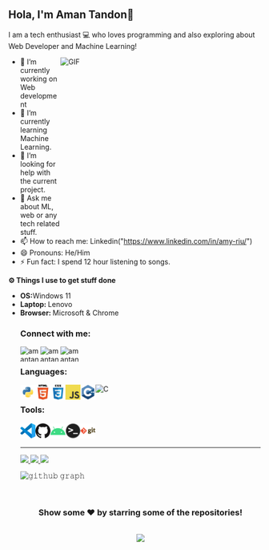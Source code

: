 ## Hola, I'm Aman Tandon👋

I am a tech enthusiast 💻 who loves programming and also exploring about Web Developer and Machine Learning!

</a><img align="right" alt="GIF" src="https://camo.githubusercontent.com/992babdffd8c74a1502de375fbdf7e4d54773242/68747470733a2f2f6d656469612e67697068792e636f6d2f6d656469612f53576f536b4e36447854737a71494b4571762f67697068792e676966" width="400" height="355" />
</a>

- 🔭 I’m currently working on Web development
- 🌱 I’m currently learning Machine Learning.
- 🤔 I’m looking for help with the current project.
- 💬 Ask me about ML, web or any tech related stuff.
- 📫 How to reach me: Linkedin("https://www.linkedin.com/in/amy-riu/")
- 😄 Pronouns: He/Him
- ⚡ Fun fact: I spend 12 hour listening to songs.


<b>⚙️ Things I use to get stuff done</b></summary>
  	<ul>
  	    <li><b>OS:</b>Windows 11</li>
	    <li><b>Laptop: </b> Lenovo </li>
  	    <li><b>Browser: </b> Microsoft & Chrome</li>

	
<h3 align="left">Connect with me:</h3>
	
<p align="left">
<a href="https://www.linkedin.com/in/amy-riu/" target="blank"><img align="left" src="https://cdn.jsdelivr.net/npm/simple-icons@3.0.1/icons/linkedin.svg" alt="amantandon" height="30" width="40" /> </a>
	
<a href="https://www.instagram.com/?i=ee92klszn36f&utm_content=7rj3vms" target="blank"><img align="left" src="https://cdn.jsdelivr.net/npm/simple-icons@3.0.1/icons/instagram.svg" alt="amantandon" height="30" width="40" /></a>
	
<a href="https://www.hackerrank.com/aman_tandon27" target="blank"><img align="left" src="https://cdn.jsdelivr.net/npm/simple-icons@3.0.1/icons/hackerrank.svg" alt="amantandon" height="30" width="40" /></a>
</p>





<br>

### Languages:

<img align="left" alt="Python" width="30px" src="https://raw.githubusercontent.com/github/explore/80688e429a7d4ef2fca1e82350fe8e3517d3494d/topics/python/python.png" />
<img align="left" alt="HTML5" width="30px" src="https://raw.githubusercontent.com/github/explore/80688e429a7d4ef2fca1e82350fe8e3517d3494d/topics/html/html.png" />
<img align="left" alt="CSS3" width="30px" src="https://raw.githubusercontent.com/github/explore/80688e429a7d4ef2fca1e82350fe8e3517d3494d/topics/css/css.png" />
<img align="left" alt="JavaScript" width="30px" src="https://raw.githubusercontent.com/github/explore/80688e429a7d4ef2fca1e82350fe8e3517d3494d/topics/javascript/javascript.png" />

<img align="left" alt="C++" width="30px" src="https://raw.githubusercontent.com/github/explore/80688e429a7d4ef2fca1e82350fe8e3517d3494d/topics/cpp/cpp.png" />
<img align="left" alt="C" width="30px" src="https://upload.wikimedia.org/wikipedia/commons/thumb/1/18/C_Programming_Language.svg/1200px-C_Programming_Language.svg.png" />
<br>

### Tools:
<img align="left" alt="Visual Studio Code" width="30px" src="https://raw.githubusercontent.com/github/explore/80688e429a7d4ef2fca1e82350fe8e3517d3494d/topics/visual-studio-code/visual-studio-code.png" />
<img align="left" alt="GitHub" width="30px" src="https://raw.githubusercontent.com/github/explore/78df643247d429f6cc873026c0622819ad797942/topics/github/github.png" />
<img align="left" alt="Android" width="30px" src="https://raw.githubusercontent.com/github/explore/80688e429a7d4ef2fca1e82350fe8e3517d3494d/topics/android/android.png" />
<img align="left" alt="Terminal" width="30px" src="https://raw.githubusercontent.com/github/explore/80688e429a7d4ef2fca1e82350fe8e3517d3494d/topics/terminal/terminal.png" />
<img align="left" alt="Terminal" width="30px" src="https://raw.githubusercontent.com/github/explore/80688e429a7d4ef2fca1e82350fe8e3517d3494d/topics/git/git.png" />
<br><br>

<hr/>

	
	
<a href="https://github.com/AmanTandon17">
<img height="114em"src="https://github-readme-stats.vercel.app/api?username=AmanTandon17&show_icons=true&theme=algolia&include_all_commits=true&count_private=true"/>

<img height="114em" src="https://github-readme-stats-eight-theta.vercel.app/api/top-langs/?username=AmanTandon17&layout=compact&langs_count=6&theme=algolia"/>
<img height="114em" src="https://github-readme-streak-stats.herokuapp.com/?user=AmanTandon17&show_icons=true&locale=en&layout=compact&theme=algolia&line_height=0"/>
</a>



<br>

![𝚐𝚒𝚝𝚑𝚞𝚋 𝚐𝚛𝚊𝚙𝚑](https://activity-graph.herokuapp.com/graph?username=AmanTandon17&theme=react-dark&hide_border=true&area=true)

<!-- Don't Run Contribution Graph(Generate Snake) Action on your default Branch-->

<!-- Don't Run Contribution Graph(Generate Snake) Action on your default Branch -->
<br/>


  

<div align="center">

### Show some ❤️ by starring some of the repositories!
<h2 align="center"><img src="https://user-images.githubusercontent.com/39955420/147578199-56632b69-b3e8-4d9f-97e2-f046a1c2cba0.gif"></h2>

</div>
